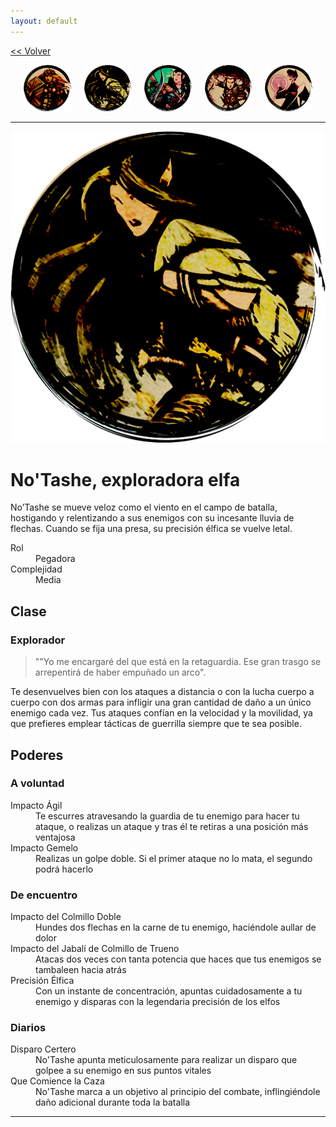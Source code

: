 ```yaml
---
layout: default
---
```

<a href="/early-access/"><< Volver</a>

<div style="display: flex; align-items: center; justify-content: space-evenly; margin-bottom: 10px">
  <a href="dwall.html" style="width: 15%">
    <img src="dwall-avatar.png" style="width:100%; border: 0; box-shadow: none; -webkit-box-shadow: none;">
  </a>
  <a href="notashe.html" style="width: 15%;" >
    <img src="avatar-notashe.png" style="width:100%; border: 0; box-shadow: none; -webkit-box-shadow: none;">
  </a>
  <a href="elenwed.html" style="width: 15%; ">
    <img src="avatar-elenwed.png" style="width:100%; border: 0; box-shadow: none; -webkit-box-shadow: none;">
  </a>
  <a href="bob.html" style="width: 15%; ">
    <img src="avatar-bob.png" style="width:100%; border: 0; box-shadow: none; -webkit-box-shadow: none;">
  </a>
  <a href="presto.html" style="width: 15%; ">
    <img src="avatar-presto.png" style="width:100%; border: 0; box-shadow: none; -webkit-box-shadow: none;">
  </a>
</div>


* * *

<img src="avatar-notashe.png">

# No'Tashe, exploradora elfa

No’Tashe se mueve veloz como el viento en el campo de batalla, hostigando y relentizando a sus enemigos con su incesante lluvia de flechas. Cuando se fija una presa, su precisión élfica se vuelve letal.

<dl>
<dt>Rol</dt>
<dd>Pegadora</dd>
<dt>Complejidad</dt>
<dd>Media</dd>
</dl>


## Clase


### Explorador

> ""Yo me encargaré del que está en la retaguardia. Ese gran trasgo se arrepentirá de haber empuñado un arco". 

Te desenvuelves bien con los ataques a distancia o con la lucha cuerpo a cuerpo con dos armas para infligir una gran cantidad de daño a un único enemigo cada vez. Tus ataques confían en la velocidad y la movilidad, ya que prefieres emplear tácticas de guerrilla siempre que te sea posible. 


## Poderes

### A voluntad
<dl>
<dt>Impacto Ágil</dt>
<dd>Te escurres atravesando la guardia de tu enemigo para hacer tu ataque, o realizas un ataque y tras él te retiras a una posición más ventajosa</dd>
<dt>Impacto Gemelo</dt>
<dd>Realizas un golpe doble. Si el primer ataque no lo mata, el segundo podrá hacerlo</dd>
</dl>

### De encuentro
<dl>
<dt>Impacto del Colmillo Doble</dt>
<dd>Hundes dos flechas en la carne de tu enemigo, haciéndole aullar de dolor</dd>
<dt>Impacto del Jabalí de Colmillo de Trueno</dt>
<dd>Atacas dos veces con tanta potencia que haces que tus enemigos se tambaleen hacia atrás</dd>
<dt>Precisión Élfica</dt>
<dd>Con un instante de concentración, apuntas cuidadosamente a tu enemigo y disparas con la legendaria precisión de los elfos</dd>
</dl>

### Diarios
<dl>
<dt>Disparo Certero</dt>
<dd>No'Tashe apunta meticulosamente para realizar un disparo que golpee a su enemigo en sus puntos vitales</dd>
<dt>Que Comience la Caza</dt>
<dd>No'Tashe marca a un objetivo al principio del combate, inflingiéndole daño adicional durante toda la batalla</dd>
</dl>

* * *

